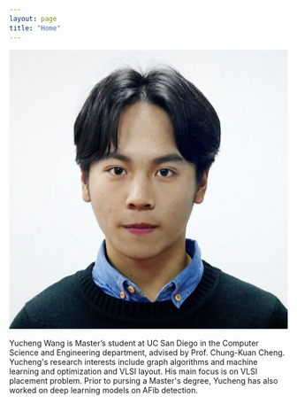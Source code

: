 ```yaml
---
layout: page
title: "Home"
---
```


![me](/assets/photos/yw.jpg)

Yucheng Wang is Master’s student at UC San Diego in the Computer Science and Engineering department, advised by Prof. Chung-Kuan Cheng. Yucheng's research interests include graph algorithms and machine learning and optimization and VLSI layout. His main focus is on VLSI placement problem. Prior to pursing a Master's degree, Yucheng has also worked on deep learning models on AFib detection.
